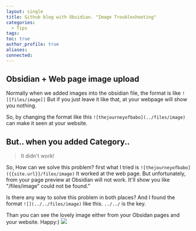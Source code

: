 ```yaml
---
layout: single
title: Github blog with Obsidian. "Image Troubleshooting"
categories:
  - Tips
tags: 
toc: true
author_profile: true
aliases: 
connected:
---
```

## Obsidian + Web page image upload
Normally when we added images into the obsidian file, the format is like  `![[files/image]]`
But if you just leave it like that, at your webpage will show you nothing.

So, by changing the format like this
`![thejourneyofbabo](../files/image)`
can make it seen at your website.
## But.. when you added Category..
>It didn't work!

So, How can we solve this problem?
first what I tried is
`![thejourneyofbabo]({{site.url}}/files/image)`
It worked at the web page. But unfortunately, from your page preview at Obsidian will not work. It'll show you like "/files/image” could not be found."

Is there any way to solve this problem in both places?
And I found the format `![](../../files/image)` like this.
`../../` is the key.

Than you can see the lovely image either from your Obsidan pages and your website.
Happy:)
![](../../files/jslogo.jpg)